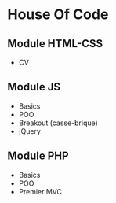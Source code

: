# House Of Code

## Module HTML-CSS

- CV

## Module JS

- Basics
- POO
- Breakout (casse-brique)
- jQuery

## Module PHP

- Basics
- POO
- Premier MVC
